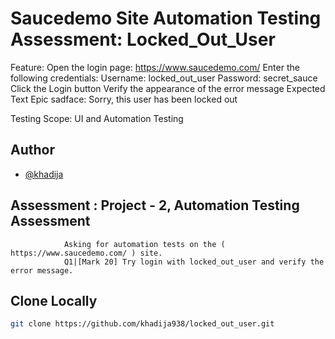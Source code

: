 # Saucedemo Site Automation Testing Assessment: Locked_Out_User

Feature: 
Open the login page: https://www.saucedemo.com/
Enter the following credentials:
Username: locked_out_user
Password: secret_sauce
Click the Login button
Verify the appearance of the error message
Expected Text
Epic sadface: Sorry, this user has been locked out

Testing Scope: UI and Automation Testing 

## Author
- [@khadija](https://github.com/khadija938)

## Assessment : Project - 2, Automation Testing Assessment
                Asking for automation tests on the ( https://www.saucedemo.com/ ) site.
                Q1|[Mark 20] Try login with locked_out_user and verify the error message.

 ## Clone Locally
 ```bash
 git clone https://github.com/khadija938/locked_out_user.git
 ```               